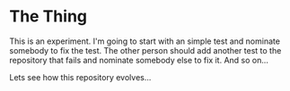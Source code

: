 The Thing
=========

This is an experiment. I'm going to start with an simple test and nominate somebody to fix the test. The other person should add another test to the repository that fails and nominate somebody else to fix it. And so on...

Lets see how this repository evolves...
